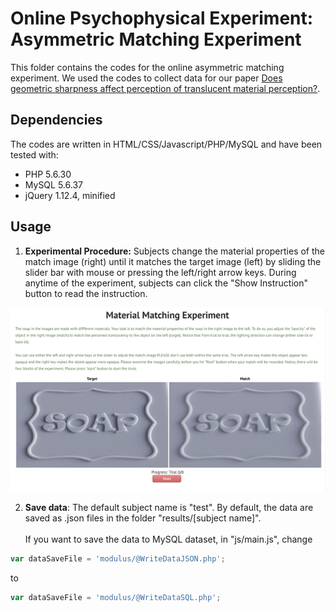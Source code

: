 # Online Psychophysical Experiment: Asymmetric Matching Experiment
This folder contains the codes for the online asymmetric matching experiment. We used the codes to collect data for our paper [Does geometric sharpness affect perception of translucent material perception?](https://scholar.google.com/scholar?cluster=14656285582704001098&hl=en&oi=scholarr).

## Dependencies
The codes are written in HTML/CSS/Javascript/PHP/MySQL and have been tested with:
* PHP 5.6.30 
* MySQL 5.6.37
* jQuery 1.12.4, minified


## Usage
1. **Experimental Procedure:** Subjects change the material properties of the match image (right) until it matches the target image (left) by sliding the slider bar with mouse or pressing the left/right arrow keys. During anytime of the experiment, subjects can click the "Show Instruction" button to read the instruction. 

<div class="image12">
<!--     <p align="center"> Experimental Interface </strong></p> -->
    <p align="center"><img src="img/demo.gif"></p>
</div>

2. **Save data**: The default subject name is "test". By default, the data are saved as .json files in the folder "results/[subject name]". <br/><br/>If you want to save the data to MySQL dataset, in "js/main.js", change 
```javascript
var dataSaveFile = 'modulus/@WriteDataJSON.php';
```
to 
```javascript
var dataSaveFile = 'modulus/@WriteDataSQL.php';
```
